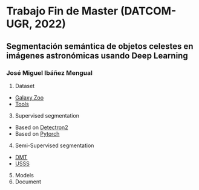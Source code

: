 # Trabajo Fin  de Master (DATCOM-UGR, 2022)
## Segmentación semántica de objetos celestes en imágenes astronómicas usando Deep Learning
### José Miguel Ibáñez Mengual

1. Dataset
- [Galaxy Zoo](https://data.galaxyzoo.org/) 
- [Tools](https://github.com/jm-ibanez/TFM/tree/main/Dataset) 
3. Supervised segmentation
- Based on [Detectron2](https://github.com/facebookresearch/detectron2)
- Based on [Pytorch](https://github.com/yassouali/pytorch-segmentation) 
4. Semi-Supervised segmentation
- [DMT](https://github.com/voldemortX/DST-CBC/blob/master/README.md)
- [USSS](https://github.com/tarun005/USSS_ICCV19)
5. Models
6. Document
